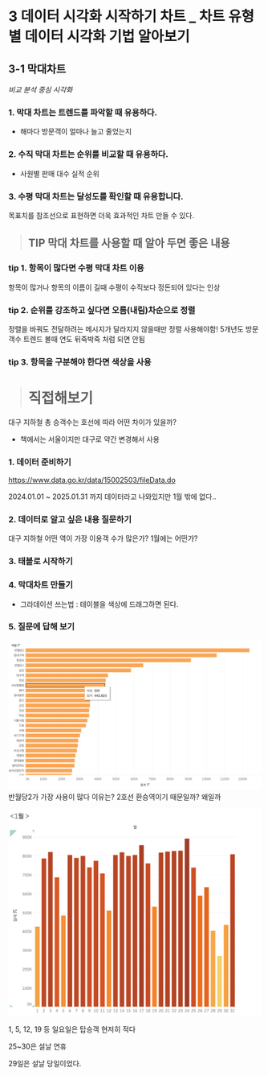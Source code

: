 # 3 데이터 시각화 시작하기 차트 _ 차트 유형별 데이터 시각화 기법 알아보기

## 3-1 막대차트 
*비교 분석 중심 시각화*

### 1. 막대 차트는 트렌드를 파악할 때 유용하다.
- 해마다 방문객이 얼마나 늘고 줄었는지 

### 2. 수직 막대 차트는 순위를 비교할 때 유용하다.
- 사원별 판매 대수 실적 순위


### 3. 수평 막대 차트는 달성도를 확인할 때 유용합니다.
목표치를 참조선으로 표현하면 더욱 효과적인 차트 만들 수 있다.

> ## TIP 막대 차트를 사용할 때 알아 두면 좋은 내용

### tip 1. 항목이 많다면 수평 막대 차트 이용

항목이 많거나 항목의 이름이 길때 수평이 수직보다 정돈되어 있다는 인상

### tip 2. 순위를 강조하고 싶다면 오름(내림)차순으로 정렬
정렬을 바꿔도 전달하려는 메시지가 달라지지 않을때만 정렬 사용해야함!
5개년도 방문객수 트렌드 볼때 연도 뒤죽박죽 처럼 되면 안됨

### tip 3. 항목을 구분해야 한다면 색상을 사용


> #  직접해보기
대구 지하철 총 승객수는 호선에 따라 어떤 차이가 있을까?
- 책에서는 서울이지만 대구로 약간 변경해서 사용

### 1. 데이터 준비하기
https://www.data.go.kr/data/15002503/fileData.do

2024.01.01 ~ 2025.01.31 까지 데이터라고 나와있지만 1월 밖에 없다..

### 2. 데이터로 알고 싶은 내용 질문하기

대구 지하철 어떤 역이 가장 이용객 수가 많은가?
1월에는 어떤가?
### 3. 태블로 시작하기
### 4. 막대차트 만들기
- 그라데이션 쓰는법 : 테이블을 색상에 드래그하면 된다.

### 5. 질문에 답해 보기

![alt text](./image/image.png)
반월당2가 가장 사용이 많다
이유는? 2호선 환승역이기 때문일까?
왜일까



![1월](./image/image1.png)

1, 5, 12, 19 등 일요일은 탑승객 현저히 적다

25~30은 설날 연휴 

29일은 설날 당일이었다.